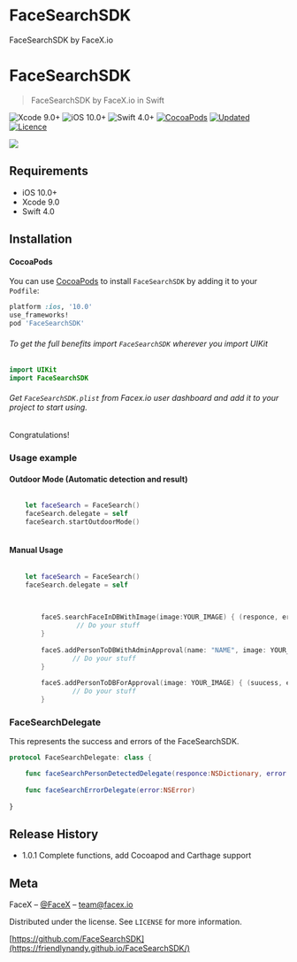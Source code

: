 # FaceSearchSDK
FaceSearchSDK by FaceX.io

# FaceSearchSDK
> FaceSearchSDK by FaceX.io in Swift

![Xcode 9.0+](https://img.shields.io/badge/Xcode-9.0%2B-blue.svg)
![iOS 10.0+](https://img.shields.io/badge/iOS-8.0%2B-blue.svg)
![Swift 4.0+](https://img.shields.io/badge/Swift-4.0%2B-orange.svg)
[![CocoaPods](http://img.shields.io/cocoapods/v/FaceSearchSDK.svg?style=flat)](http://cocoapods.org/?q=FaceSearchSDK)
[![Updated](https://img.shields.io/github/last-commit/friendlynandy/FaceSearchSDK)](https://img.shields.io/github/last-commit/friendlynandy/FaceSearchSDK)
[![Licence](https://img.shields.io/cocoapods/l/FaceSearchSDK?color=red&logo=red)](https://img.shields.io/cocoapods/l/FaceSearchSDK?color=red&logo=red)


![](DemoImage/example.png)

## Requirements

- iOS 10.0+
- Xcode 9.0
- Swift 4.0

## Installation

#### CocoaPods
You can use [CocoaPods](http://cocoapods.org/) to install `FaceSearchSDK` by adding it to your `Podfile`:

```ruby
platform :ios, '10.0'
use_frameworks!
pod 'FaceSearchSDK'
```

###### To get the full benefits import `FaceSearchSDK` wherever you import UIKit

``` swift
import UIKit
import FaceSearchSDK
```

###### Get `FaceSearchSDK.plist` from Facex.io user dashboard and add it to your project to start using.

Congratulations!  

### Usage example

#### Outdoor Mode (Automatic detection and result)
```swift

    let faceSearch = FaceSearch()
    faceSearch.delegate = self
    faceSearch.startOutdoorMode()
    
```
#### Manual Usage
```swift

    let faceSearch = FaceSearch()
    faceSearch.delegate = self
    
    

        faceS.searchFaceInDBWithImage(image:YOUR_IMAGE) { (responce, error) in
                 // Do your stuff   
        }
        
        faceS.addPersonToDBWithAdminApproval(name: "NAME", image: YOUR_IMAGE) { (suucess, error) in
                // Do your stuff
        }
        
        faceS.addPersonToDBForApproval(image: YOUR_IMAGE) { (suucess, error) in
                // Do your stuff
        }

```


### FaceSearchDelegate

This represents the success and errors of the FaceSearchSDK.

```swift
protocol FaceSearchDelegate: class {

    func faceSearchPersonDetectedDelegate(responce:NSDictionary, error:NSError?)
    
    func faceSearchErrorDelegate(error:NSError)
    
}
```


## Release History

* 1.0.1
  Complete  functions, add Cocoapod and Carthage support

## Meta

FaceX – [@FaceX](https://facex.io) – team@facex.io

Distributed under the license. See ``LICENSE`` for more information.

[https://github.com/FaceSearchSDK](https://friendlynandy.github.io/FaceSearchSDK/)

[swift-image]:https://img.shields.io/badge/swift-3.0-orange.svg
[swift-url]: https://swift.org/
[license-image]: https://img.shields.io/cocoapods/l/FaceSearchSDK?color=red&logo=red
[license-url]: LICENSE
[travis-image]: https://img.shields.io/travis/dbader/node-datadog-metrics/master.svg?style=flat-square
[travis-url]: https://travis-ci.org/dbader/node-datadog-metrics
[codebeat-image]: https://codebeat.co/badges/c19b47ea-2f9d-45df-8458-b2d952fe9dad
[codebeat-url]: https://codebeat.co/projects/github-com-vsouza-awesomeios-com
